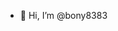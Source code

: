 - 👋 Hi, I’m @bony8383


<!---
bony8383/bony8383 is a ✨ special ✨ repository because its `README.md` (this file) appears on your GitHub profile.
You can click the Preview link to take a look at your changes.
--->
